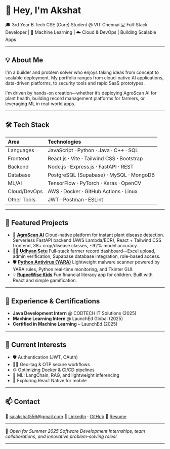 
# 👋 Hey, I'm Akshat

🎓 3rd Year B.Tech CSE (Core) Student @ VIT Chennai
💻 Full-Stack Developer | 🧠 Machine Learning | ☁️ Cloud \& DevOps | Building Scalable Apps

***

## 💡 About Me

I'm a builder and problem solver who enjoys taking ideas from concept to scalable deployment. My portfolio ranges from cloud-native AI applications, data-driven platforms, to security tools and rapid SaaS prototypes.

I'm driven by hands-on creation—whether it’s deploying AgroScan AI for plant health, building record management platforms for farmers, or leveraging ML in real-world apps.

***

## 🛠️ Tech Stack

| Area | Technologies |
| :-- | :-- |
| Languages | JavaScript · Python · Java · C++ · SQL |
| Frontend | React.js · Vite · Tailwind CSS · Bootstrap |
| Backend | Node.js · Express.js · FastAPI · REST |
| Database | PostgreSQL (Supabase) · MySQL · MongoDB |
| ML/AI | TensorFlow · PyTorch · Keras · OpenCV |
| Cloud/DevOps | AWS · Docker · GitHub Actions · Linux |
| Other Tools | JWT · Postman · ESLint |


***

## 🚀 Featured Projects

- 🌿 [**AgroScan AI**](https://github.com/msv-akshat/AgroScan_AI)
Cloud-native platform for instant plant disease detection. Serverless FastAPI backend (AWS Lambda/ECR), React + Tailwind CSS frontend, 38+ crop/disease classes, ~92% model accuracy.
- 🧑‍🌾 [**Udhyan Setu**](https://github.com/msv-akshat/UdhyanSetu_Final)
Full-stack farmer record dashboard—Excel upload, admin verification, Supabase database integration, role-based access.
- 🛡️ [**Python Antivirus (YARA)**](https://github.com/msv-akshat/myantivirus)
Lightweight malware scanner powered by YARA rules, Python real-time monitoring, and Tkinter GUI.
- 💡 [**RupeeWise Kids**](https://github.com/msv-akshat/rupee-wise-kids)
Fun financial literacy app for children. Built with React and simple gamification.

***

## 💼 Experience \& Certifications

- **Java Development Intern** @ CODTECH IT Solutions (2025)
- **Machine Learning Intern** @ LaunchEd Global (2025)
- **Certified in Machine Learning** – LaunchEd (2025)

***

## 🔬 Current Interests

- 🛡️ Authentication (JWT, OAuth)
- 👨‍🌾 Geo-tag \& OTP secure workflows
- ⚙️ Optimizing Docker \& CI/CD pipelines
- 🧠 ML: LangChain, RAG, and lightweight inferencing
- 📱 Exploring React Native for mobile

***

## 📫 Contact

📧 [saiakshat556@gmail.com](mailto:saiakshat556@gmail.com)
🔗 [LinkedIn](https://www.linkedin.com/in/sai-venkat-akshat-madamsetty-b3242328b/) · [GitHub](https://github.com/msv-akshat)
📄 [Resume](https://drive.google.com/file/d/1EFmSIe-bVzvd4bg8xRIL9axWkvlRcvbG/view?usp=drive_link)

***

🚀 *Open for Summer 2025 Software Development Internships, team collaborations, and innovative problem-solving roles!*

***

